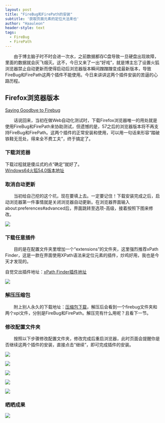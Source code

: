 ```yaml
---
layout: post
title: "FireBug和FirePath的安装"
subtitle: '获取页面元素的定位大法来也'
author: "Haauleon"
header-style: text
tags:
  - FireBug
  - FirePath
---
```


&emsp;&emsp;由于博主脑子时不时会进一次水，之前数据都存C盘导致一旦硬盘出现故障，里面的数据就会灰飞烟灭。这不，今日又来了一出“好戏”，就是博主忘了设置火狐浏览器禁止自动更新而使得启动后浏览器版本瞬间蹭蹭蹭变成最新版本，导致FireBug和FirePath这两个插件不能使用。今日来讲讲这两个插件安装的苦逼的心路历程。




## Firefox浏览器版本  
[Saying Goodbye to Firebug](https://hacks.mozilla.org/2017/10/saying-goodbye-to-firebug/)       

&emsp;&emsp;话说回来，当初在做Web自动化测试时，下载Firefox浏览器唯一的用处就是使用FireBug和FirePath来协助测试，但遗憾的是，57之后的浏览器版本将不再支持FireBug和FirePath。这两个插件的正常安装和使用，可以用一句话来形容“踏破铁鞋无觅处，得来全不费工夫”，终于搞定了。

### 下载浏览器

下载过程就是傻瓜式的点“确定”就好了。            
[Windows64火狐54.0版本地址](http://forspeed.pcsoft.com.cn/download/pc/Firefoxliuyanqi.zip)


### 取消自动更新

&emsp;&emsp;当初给自己挖的这个坑，现在要填上去。一定要记住！下载安装完成之后，启动浏览器第一件事情就是关闭浏览器自动更新。在浏览器界面输入about:preferences#advanced后，界面跳转至选项-高级，接着按照下图来修改。       

![](\img\in-post\2019-03-05-FireBug\1.jpg)


### 下载任意插件

&emsp;&emsp;目的是在配置文件夹里增加一个“extensions”的文件夹，这里强烈推荐xPath Finder，这是一款在界面使用XPath语法来定位元素的插件，炒鸡好用，我也是今天才发现的。                     

自觉交出插件地址：[xPath Finder插件地址](https://addons.mozilla.org/zh-CN/firefox/addon/xpath_finder/)       

![](\img\in-post\2019-03-05-FireBug\2.jpg)


### 解压压缩包

&emsp;&emsp;附上别人永久的下载地址：[压缩包下载](https://pan.baidu.com/s/1EUrvAJkyIejdfHi0KvB1fQ)，解压后会看到一个firebug文件夹和两个xpi文件，分别是FireBug和FirePath。解压完有什么用呢？且看下一节。


### 修改配置文件夹

&emsp;&emsp;按照以下步骤修改配置文件夹，修改完成后重启浏览器，此时页面会提醒你是否继续这两个插件的安装，直接点击“继续”，即可完成插件的安装。              

![](\img\in-post\2019-03-05-FireBug\3.jpg)      

![](\img\in-post\2019-03-05-FireBug\4.jpg)       

![](\img\in-post\2019-03-05-FireBug\5.jpg)       

![](\img\in-post\2019-03-05-FireBug\6.jpg)      

![](\img\in-post\2019-03-05-FireBug\7.jpg)


### 晒晒成果

![](\img\in-post\2019-03-05-FireBug\8.jpg)